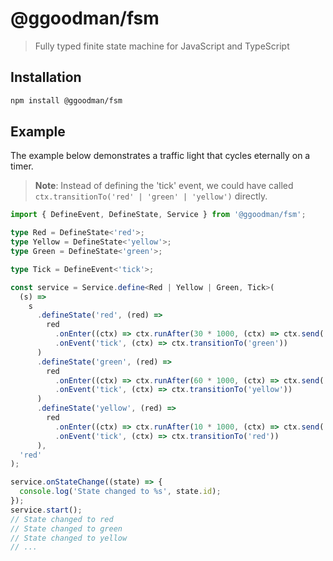 # @ggoodman/fsm

> Fully typed finite state machine for JavaScript and TypeScript

## Installation

```bash
npm install @ggoodman/fsm
```

## Example

The example below demonstrates a traffic light that cycles eternally on a timer.

> **Note**: Instead of defining the 'tick' event, we could have called `ctx.transitionTo('red' | 'green' | 'yellow')` directly.

```typescript
import { DefineEvent, DefineState, Service } from '@ggoodman/fsm';

type Red = DefineState<'red'>;
type Yellow = DefineState<'yellow'>;
type Green = DefineState<'green'>;

type Tick = DefineEvent<'tick'>;

const service = Service.define<Red | Yellow | Green, Tick>(
  (s) =>
    s
      .defineState('red', (red) =>
        red
          .onEnter((ctx) => ctx.runAfter(30 * 1000, (ctx) => ctx.send('tick')))
          .onEvent('tick', (ctx) => ctx.transitionTo('green'))
      )
      .defineState('green', (red) =>
        red
          .onEnter((ctx) => ctx.runAfter(60 * 1000, (ctx) => ctx.send('tick')))
          .onEvent('tick', (ctx) => ctx.transitionTo('yellow'))
      )
      .defineState('yellow', (red) =>
        red
          .onEnter((ctx) => ctx.runAfter(10 * 1000, (ctx) => ctx.send('tick')))
          .onEvent('tick', (ctx) => ctx.transitionTo('red'))
      ),
  'red'
);

service.onStateChange((state) => {
  console.log('State changed to %s', state.id);
});
service.start();
// State changed to red
// State changed to green
// State changed to yellow
// ...
```
